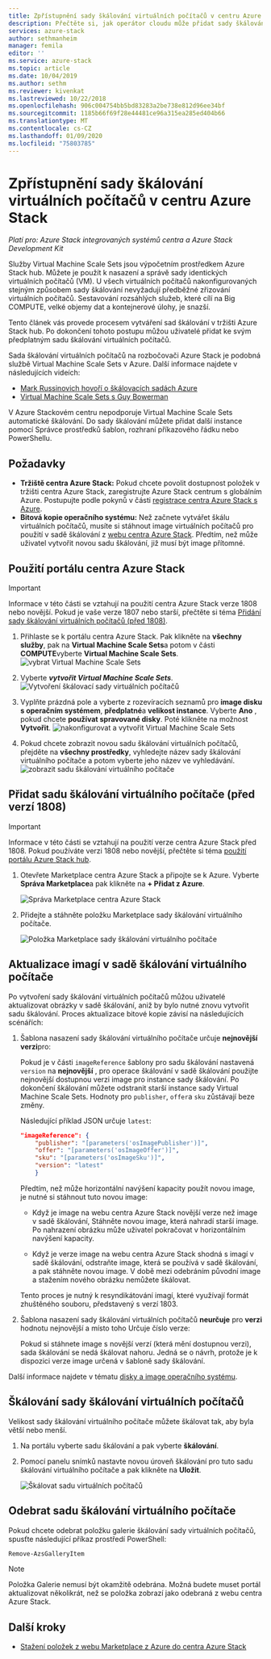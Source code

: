 ```yaml
---
title: Zpřístupnění sady škálování virtuálních počítačů v centru Azure Stack | Microsoft Docs
description: Přečtěte si, jak operátor cloudu může přidat sady škálování virtuálních počítačů do webu Azure Stack hub Marketplace.
services: azure-stack
author: sethmanheim
manager: femila
editor: ''
ms.service: azure-stack
ms.topic: article
ms.date: 10/04/2019
ms.author: sethm
ms.reviewer: kivenkat
ms.lastreviewed: 10/22/2018
ms.openlocfilehash: 906c004754bb5bd83283a2be738e812d96ee34bf
ms.sourcegitcommit: 1185b66f69f28e44481ce96a315ea285ed404b66
ms.translationtype: MT
ms.contentlocale: cs-CZ
ms.lasthandoff: 01/09/2020
ms.locfileid: "75803785"
---
```

# <a name="make-virtual-machine-scale-sets-available-in-azure-stack-hub"></a>Zpřístupnění sady škálování virtuálních počítačů v centru Azure Stack

*Platí pro: Azure Stack integrovaných systémů centra a Azure Stack Development Kit*
  
Služby Virtual Machine Scale Sets jsou výpočetním prostředkem Azure Stack hub. Můžete je použít k nasazení a správě sady identických virtuálních počítačů (VM). U všech virtuálních počítačů nakonfigurovaných stejným způsobem sady škálování nevyžadují předběžné zřizování virtuálních počítačů. Sestavování rozsáhlých služeb, které cílí na Big COMPUTE, velké objemy dat a kontejnerové úlohy, je snazší.

Tento článek vás provede procesem vytváření sad škálování v tržišti Azure Stack hub. Po dokončení tohoto postupu můžou uživatelé přidat ke svým předplatným sadu škálování virtuálních počítačů.

Sada škálování virtuálních počítačů na rozbočovači Azure Stack je podobná službě Virtual Machine Scale Sets v Azure. Další informace najdete v následujících videích:

* [Mark Russinovich hovoří o škálovacích sadách Azure](https://channel9.msdn.com/Blogs/Regular-IT-Guy/Mark-Russinovich-Talks-Azure-Scale-Sets/)
* [Virtual Machine Scale Sets s Guy Bowerman](https://channel9.msdn.com/Shows/Cloud+Cover/Episode-191-Virtual-Machine-Scale-Sets-with-Guy-Bowerman)

V Azure Stackovém centru nepodporuje Virtual Machine Scale Sets automatické škálování. Do sady škálování můžete přidat další instance pomocí Správce prostředků šablon, rozhraní příkazového řádku nebo PowerShellu.

## <a name="prerequisites"></a>Požadavky

* **Tržiště centra Azure Stack:** Pokud chcete povolit dostupnost položek v tržišti centra Azure Stack, zaregistrujte Azure Stack centrum s globálním Azure. Postupujte podle pokynů v části [registrace centra Azure Stack s Azure](azure-stack-registration.md).
* **Bitová kopie operačního systému:** Než začnete vytvářet škálu virtuálních počítačů, musíte si stáhnout image virtuálních počítačů pro použití v sadě škálování z [webu centra Azure Stack](azure-stack-download-azure-marketplace-item.md). Předtím, než může uživatel vytvořit novou sadu škálování, již musí být image přítomné.

## <a name="use-the-azure-stack-hub-portal"></a>Použití portálu centra Azure Stack

>[!IMPORTANT]  
> Informace v této části se vztahují na použití centra Azure Stack verze 1808 nebo novější. Pokud je vaše verze 1807 nebo starší, přečtěte si téma [Přidání sady škálování virtuálních počítačů (před 1808)](#add-the-virtual-machine-scale-set-prior-to-version-1808).

1. Přihlaste se k portálu centra Azure Stack. Pak klikněte na **všechny služby**, pak na **Virtual Machine Scale Sets**a potom v části **COMPUTE**vyberte **Virtual Machine Scale Sets**.
   ![vybrat Virtual Machine Scale Sets](media/azure-stack-compute-add-scalesets/all-services.png)

2. Vyberte ***vytvořit Virtual Machine Scale Sets***.
   ![Vytvoření škálovací sady virtuálních počítačů](media/azure-stack-compute-add-scalesets/create-scale-set.png)

3. Vyplňte prázdná pole a vyberte z rozevíracích seznamů pro **image disku s operačním systémem**, **předplatné**a **velikost instance**. Vyberte **Ano** , pokud chcete **používat spravované disky**. Poté klikněte na možnost **Vytvořit**.
    ![nakonfigurovat a vytvořit Virtual Machine Scale Sets](media/azure-stack-compute-add-scalesets/create.png)

4. Pokud chcete zobrazit novou sadu škálování virtuálních počítačů, přejděte na **všechny prostředky**, vyhledejte název sady škálování virtuálního počítače a potom vyberte jeho název ve vyhledávání.
   ![zobrazit sadu škálování virtuálního počítače](media/azure-stack-compute-add-scalesets/search.png)

## <a name="add-the-virtual-machine-scale-set-prior-to-version-1808"></a>Přidat sadu škálování virtuálního počítače (před verzí 1808)

>[!IMPORTANT]  
> Informace v této části se vztahují na použití verze centra Azure Stack před 1808. Pokud používáte verzi 1808 nebo novější, přečtěte si téma [použití portálu Azure Stack hub](#use-the-azure-stack-hub-portal).

1. Otevřete Marketplace centra Azure Stack a připojte se k Azure. Vyberte **Správa Marketplace**a pak klikněte na **+ Přidat z Azure**.

    ![Správa Marketplace centra Azure Stack](media/azure-stack-compute-add-scalesets/image01.png)

2. Přidejte a stáhněte položku Marketplace sady škálování virtuálního počítače.

    ![Položka Marketplace sady škálování virtuálního počítače](media/azure-stack-compute-add-scalesets/image02.png)

## <a name="update-images-in-a-virtual-machine-scale-set"></a>Aktualizace imagí v sadě škálování virtuálního počítače

Po vytvoření sady škálování virtuálních počítačů můžou uživatelé aktualizovat obrázky v sadě škálování, aniž by bylo nutné znovu vytvořit sadu škálování. Proces aktualizace bitové kopie závisí na následujících scénářích:

1. Šablona nasazení sady škálování virtuálního počítače určuje **nejnovější** **verzi**pro:  

   Pokud je v části `imageReference` šablony pro sadu škálování nastavená `version` na **nejnovější** , pro operace škálování v sadě škálování použijte nejnovější dostupnou verzi image pro instance sady škálování. Po dokončení škálování můžete odstranit starší instance sady Virtual Machine Scale Sets. Hodnoty pro `publisher`, `offer`a `sku` zůstávají beze změny.

   Následující příklad JSON určuje `latest`:  

    ```json  
    "imageReference": {
        "publisher": "[parameters('osImagePublisher')]",
        "offer": "[parameters('osImageOffer')]",
        "sku": "[parameters('osImageSku')]",
        "version": "latest"
        }
    ```

   Předtím, než může horizontální navýšení kapacity použít novou image, je nutné si stáhnout tuto novou image:  

   * Když je image na webu centra Azure Stack novější verze než image v sadě škálování, Stáhněte novou image, která nahradí starší image. Po nahrazení obrázku může uživatel pokračovat v horizontálním navýšení kapacity.

   * Když je verze image na webu centra Azure Stack shodná s imagí v sadě škálování, odstraňte image, která se používá v sadě škálování, a pak stáhněte novou image. V době mezi odebráním původní image a stažením nového obrázku nemůžete škálovat.

   Tento proces je nutný k resyndikátování imagí, které využívají formát zhuštěného souboru, představený s verzí 1803.

2. Šablona nasazení sady škálování virtuálních počítačů **neurčuje** pro **verzi** hodnotu nejnovější a místo toho Určuje číslo verze:  

    Pokud si stáhnete image s novější verzí (která mění dostupnou verzi), sada škálování se nedá škálovat nahoru. Jedná se o návrh, protože je k dispozici verze image určená v šabloně sady škálování.  

Další informace najdete v tématu [disky a image operačního systému](../user/azure-stack-compute-overview.md#operating-system-disks-and-images).  

## <a name="scale-a-virtual-machine-scale-set"></a>Škálování sady škálování virtuálních počítačů

Velikost sady škálování virtuálního počítače můžete škálovat tak, aby byla větší nebo menší.

1. Na portálu vyberte sadu škálování a pak vyberte **škálování**.

2. Pomocí panelu snímků nastavte novou úroveň škálování pro tuto sadu škálování virtuálního počítače a pak klikněte na **Uložit**.

     ![Škálovat sadu virtuálních počítačů](media/azure-stack-compute-add-scalesets/scale.png)

## <a name="remove-a-virtual-machine-scale-set"></a>Odebrat sadu škálování virtuálního počítače

Pokud chcete odebrat položku galerie škálování sady virtuálních počítačů, spusťte následující příkaz prostředí PowerShell:

```powershell  
Remove-AzsGalleryItem
```

> [!NOTE]
> Položka Galerie nemusí být okamžitě odebrána. Možná budete muset portál aktualizovat několikrát, než se položka zobrazí jako odebraná z webu centra Azure Stack.

## <a name="next-steps"></a>Další kroky

* [Stažení položek z webu Marketplace z Azure do centra Azure Stack](azure-stack-download-azure-marketplace-item.md)
